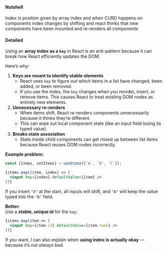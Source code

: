 #### Nutshell 
Index is position given by array index and when CURD happens on components index changes by shifting and react thinks that new components have been mounted and re-renders all components  

#### Detailed
Using an **array index as a `key`** in React is an anti-pattern because it can break how React efficiently updates the DOM.

Here’s why:
1. **Keys are meant to identify stable elements**
    - React uses `key` to figure out which items in a list have changed, been added, or been removed.
    - If you use the index, the `key` changes when you reorder, insert, or remove items. This causes React to treat existing DOM nodes as entirely new elements.
2. **Unnecessary re-renders**
    - When items shift, React re-renders components unnecessarily because it thinks they’re different.
    - This can wipe out local component state (like an input field losing its typed value).
3. **Breaks state association**
    - State inside child components can get mixed up between list items because React reuses DOM nodes incorrectly.

**Example problem:**

```jsx
const [items, setItems] = useState(['A', 'B', 'C']);

{items.map((item, index) => (
  <input key={index} defaultValue={item} />
))}
```

If you insert `"X"` at the start, all inputs will shift, and `"A"` will keep the value typed into the `"B"` field.

**Better:**  
Use a **stable, unique id** for the `key`:

```jsx
{items.map(item => (
  <input key={item.id} defaultValue={item.name} />
))}
```

If you want, I can also explain when **using index is actually okay** — because it’s not _always_ bad.